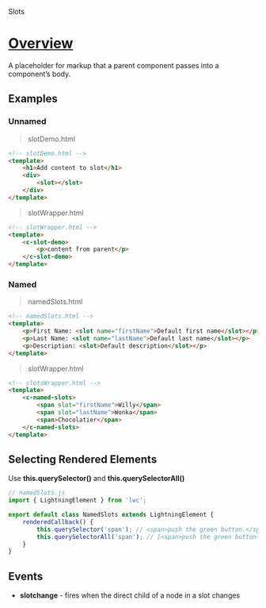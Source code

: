 Slots

# [Overview](https://developer.salesforce.com/docs/component-library/documentation/en/lwc/create_components_slots)

A placeholder for markup that a parent component passes into a component’s body.

## Examples

### Unnamed

> slotDemo.html

```html
<!-- slotDemo.html -->
<template>
    <h1>Add content to slot</h1>
    <div>
        <slot></slot>
    </div>
</template>
```

> slotWrapper.html

```html
<!-- slotWrapper.html -->
<template>
    <c-slot-demo>
        <p>content from parent</p>
    </c-slot-demo>
</template>
```

### Named

> namedSlots.html

```html
<!-- namedSlots.html -->
<template>
    <p>First Name: <slot name="firstName">Default first name</slot></p>
    <p>Last Name: <slot name="lastName">Default last name</slot></p>
    <p>Description: <slot>Default description</slot></p>
</template>
```

> slotWrapper.html

```html
<!-- slotsWrapper.html -->
<template>
    <c-named-slots>
        <span slot="firstName">Willy</span>
        <span slot="lastName">Wonka</span>
        <span>Chocolatier</span>
    </c-named-slots>
</template>
```

## Selecting Rendered Elements

Use **this.querySelector()** and **this.querySelectorAll()**

```javascript
// namedSlots.js
import { LightningElement } from 'lwc';

export default class NamedSlots extends LightningElement {
    renderedCallback() {
        this.querySelector('span'); // <span>push the green button.</span>
        this.querySelectorAll('span'); // [<span>push the green button</span>, <span>push the red button</span>]
    }
}
```

## Events

- **slotchange** - fires when the direct child of a node in a slot changes

